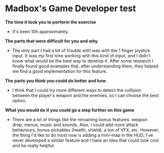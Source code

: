 # Madbox's Game Developer test

**The time it took you to perform the exercise**
* It's been 10h approximately.

**The parts that were difficult for you and why**
* The only part I had a bit of trouble with was with the 1 finger joystick input. It was my first time working with this kind of input, and I didn't know what would be the best way to develop it. After some research I finally found good examples that, after understanding them, they helped me find a good implementation for this feature.

**The parts you think you could do better and how**
* I think that I could try more different ways to detect the collision between the player's weapon and the enemies, so I can choose the best option. 

**What you would do if you could go a step further on this game**
* There are a lot of things like the remaining bonus features: weapon drop, menus, music and sounds. Also, I could add more attack behaviours, bonus pickables (health, shield), a ton of VFX, etc. However, the thing I'd like to do most now is adding a mini-map in the HUD, I've never developed a similar feature and I have an idea that could look cool and be really helpful.